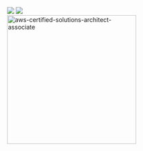 <img src="https://github-readme-stats-sigma-five.vercel.app/api?username=orbit3230&hide=issues,contribs&show_icons=true&theme=city_lights"/>

<a href = 'https://solved.ac/orbit3230'>
    <img src="http://mazassumnida.wtf/api/v2/generate_badge?boj=orbit3230">
</a>

<br>

<img width="300" height="300" alt="aws-certified-solutions-architect-associate" src="https://github.com/user-attachments/assets/b033baf2-e633-4cf4-a2ad-7d0bf4c37346" />
